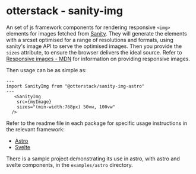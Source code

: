 # otterstack - sanity-img

An set of js framework components for rendering responsive `<img>` elements for images fetched from [Sanity](https://www.sanity.io). They will generate the elements with a srcset optimised for a range of resolutions and formats, using sanity's image API to serve the optimised images. Then you provide the `sizes` attribute, to ensure the browser delivers the ideal source. Refer to [Responsive images - MDN](https://developer.mozilla.org/en-US/docs/Learn/HTML/Multimedia_and_embedding/Responsive_images) for information on providing responsive images.

Then usage can be as simple as:

```astro
---
import SanityImg from "@otterstack/sanity-img-astro"
---
   <SanityImg
    src={myImage}
    sizes="(min-width:768px) 50vw, 100vw"
  />
```

Refer to the readme file in each package for specific usage instructions in the relevant framework:

- [Astro](https://github.com/otterdev-io/sanity-img/tree/main/astro#readme)
- [Svelte](https://github.com/otterdev-io/sanity-img/tree/main/svelte#readme)

There is a sample project demonstrating its use in astro, with astro and svelte components, in the `examples/astro` directory.
